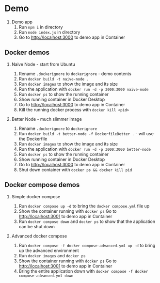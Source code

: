 # Demo

1. Demo app
    1. Run `npm i` in directory
    1. Run `node index.js` in directory
    1. Go to <http://localhost:3000> to demo app in Container

## Docker demos

1. Naive Node - start from Ubuntu
    1. Rename `.dockerignore` to `dockerignore` - demo contents
    1. Run `docker build -t naive-node .`
    1. Run `docker images` to show the image and its size
    1. Run the application with `docker run -d -p 3000:3000 naive-node`
    1. Run `docker ps` to show the running container
    1. Show running container in Docker Desktop
    1. Go to <http://localhost:3000> to demo app in Container
    1. Kill the running docker process with `docker kill <pid>`

1. Better Node - much slimmer image
    1. Rename `.dockerignore` to `dockerignore`
    1. Run `docker build -t better-node -f DockerfileBetter .` - will use the Dockerfile
    1. Run `docker images` to show the image and its size
    1. Run the application with `docker run -d -p 3000:3000 better-node`
    1. Run `docker ps` to show the running container
    1. Show running container in Docker Desktop
    1. Go to <http://localhost:3000> to demo app in Container
    1. Shut down container with `docker ps && docker kill pid`

## Docker compose demos

1. Simple docker compose
    1. Run `docker compose up -d` to bring the `docker compose.yml` file up
    1. Show the container running with `docker ps`
    Go to <http://localhost:3001> to demo app in Container
    1. Run `docker compose down` and `docker ps` to show that the application can be shut down

1. Advanced docker compose
    1. Run `docker compose -f docker compose-advanced.yml up -d` to bring up the advanced environment
    1. Run `docker images` and `docker ps`
    1. Show the container running with `docker ps`
    Go to <http://localhost:3001> to demo app in Container
    1. Bring the entire application down with `docker compose -f docker compose-advanced.yml down`
